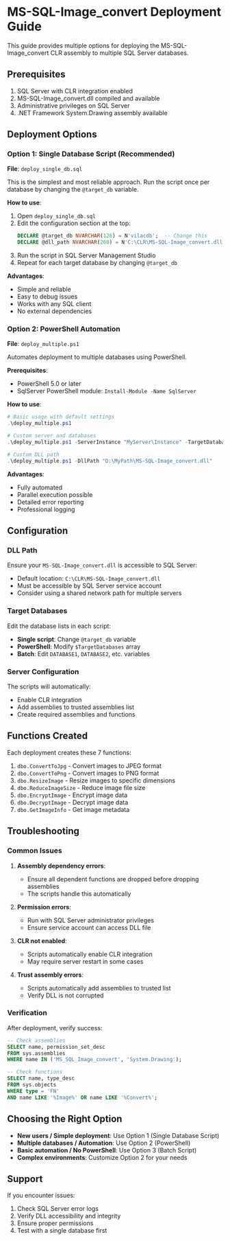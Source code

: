 # MS-SQL-Image_convert Deployment Guide

This guide provides multiple options for deploying the MS-SQL-Image_convert CLR assembly to multiple SQL Server databases.

## Prerequisites

1. SQL Server with CLR integration enabled
2. MS-SQL-Image_convert.dll compiled and available
3. Administrative privileges on SQL Server
4. .NET Framework System.Drawing assembly available

## Deployment Options

### Option 1: Single Database Script (Recommended)
**File**: `deploy_single_db.sql`

This is the simplest and most reliable approach. Run the script once per database by changing the `@target_db` variable.

**How to use**:
1. Open `deploy_single_db.sql`
2. Edit the configuration section at the top:
   ```sql
   DECLARE @target_db NVARCHAR(128) = N'vilacdb';  -- Change this
   DECLARE @dll_path NVARCHAR(260) = N'C:\CLR\MS-SQL-Image_convert.dll';  -- Set your path
   ```
3. Run the script in SQL Server Management Studio
4. Repeat for each target database by changing `@target_db`

**Advantages**:
- Simple and reliable
- Easy to debug issues
- Works with any SQL client
- No external dependencies

### Option 2: PowerShell Automation
**File**: `deploy_multiple.ps1`

Automates deployment to multiple databases using PowerShell.

**Prerequisites**:
- PowerShell 5.0 or later
- SqlServer PowerShell module: `Install-Module -Name SqlServer`

**How to use**:
```powershell
# Basic usage with default settings
.\deploy_multiple.ps1

# Custom server and databases
.\deploy_multiple.ps1 -ServerInstance "MyServer\Instance" -TargetDatabases @("db1", "db2", "db3")

# Custom DLL path
.\deploy_multiple.ps1 -DllPath "D:\MyPath\MS-SQL-Image_convert.dll"
```

**Advantages**:
- Fully automated
- Parallel execution possible
- Detailed error reporting
- Professional logging

## Configuration

### DLL Path
Ensure your `MS-SQL-Image_convert.dll` is accessible to SQL Server:
- Default location: `C:\CLR\MS-SQL-Image_convert.dll`
- Must be accessible by SQL Server service account
- Consider using a shared network path for multiple servers

### Target Databases
Edit the database lists in each script:
- **Single script**: Change `@target_db` variable
- **PowerShell**: Modify `$TargetDatabases` array
- **Batch**: Edit `DATABASE1`, `DATABASE2`, etc. variables

### Server Configuration
The scripts will automatically:
- Enable CLR integration
- Add assemblies to trusted assemblies list
- Create required assemblies and functions

## Functions Created

Each deployment creates these 7 functions:

1. `dbo.ConvertToJpg` - Convert images to JPEG format
2. `dbo.ConvertToPng` - Convert images to PNG format  
3. `dbo.ResizeImage` - Resize images to specific dimensions
4. `dbo.ReduceImageSize` - Reduce image file size
5. `dbo.EncryptImage` - Encrypt image data
6. `dbo.DecryptImage` - Decrypt image data
7. `dbo.GetImageInfo` - Get image metadata

## Troubleshooting

### Common Issues

1. **Assembly dependency errors**:
   - Ensure all dependent functions are dropped before dropping assemblies
   - The scripts handle this automatically

2. **Permission errors**:
   - Run with SQL Server administrator privileges
   - Ensure service account can access DLL file

3. **CLR not enabled**:
   - Scripts automatically enable CLR integration
   - May require server restart in some cases

4. **Trust assembly errors**:
   - Scripts automatically add assemblies to trusted list
   - Verify DLL is not corrupted

### Verification

After deployment, verify success:
```sql
-- Check assemblies
SELECT name, permission_set_desc 
FROM sys.assemblies 
WHERE name IN ('MS_SQL_Image_convert', 'System.Drawing');

-- Check functions
SELECT name, type_desc 
FROM sys.objects 
WHERE type = 'FN' 
AND name LIKE '%Image%' OR name LIKE '%Convert%';
```

## Choosing the Right Option

- **New users / Simple deployment**: Use Option 1 (Single Database Script)
- **Multiple databases / Automation**: Use Option 2 (PowerShell)
- **Basic automation / No PowerShell**: Use Option 3 (Batch Script)
- **Complex environments**: Customize Option 2 for your needs

## Support

If you encounter issues:
1. Check SQL Server error logs
2. Verify DLL accessibility and integrity
3. Ensure proper permissions
4. Test with a single database first 
